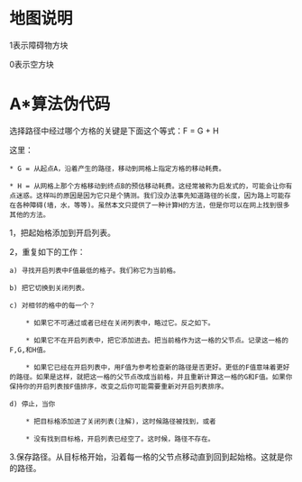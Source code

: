 # 地图说明

1表示障碍物方块

0表示空方块

# A*算法伪代码

选择路径中经过哪个方格的关键是下面这个等式：F = G + H

这里：

    * G = 从起点A，沿着产生的路径，移动到网格上指定方格的移动耗费。

    * H = 从网格上那个方格移动到终点B的预估移动耗费。这经常被称为启发式的，可能会让你有点迷惑。这样叫的原因是因为它只是个猜测。我们没办法事先知道路径的长度，因为路上可能存在各种障碍(墙，水，等等)。虽然本文只提供了一种计算H的方法，但是你可以在网上找到很多其他的方法。


1，把起始格添加到开启列表。

2，重复如下的工作：

    a) 寻找开启列表中F值最低的格子。我们称它为当前格。

    b) 把它切换到关闭列表。

    c) 对相邻的格中的每一个？

        * 如果它不可通过或者已经在关闭列表中，略过它。反之如下。

        * 如果它不在开启列表中，把它添加进去。把当前格作为这一格的父节点。记录这一格的F,G,和H值。

        * 如果它已经在开启列表中，用F值为参考检查新的路径是否更好。更低的F值意味着更好的路径。如果是这样，就把这一格的父节点改成当前格，并且重新计算这一格的G和F值。如果你保持你的开启列表按F值排序，改变之后你可能需要重新对开启列表排序。

    d) 停止，当你

        * 把目标格添加进了关闭列表(注解)，这时候路径被找到，或者

        * 没有找到目标格，开启列表已经空了。这时候，路径不存在。

3.保存路径。从目标格开始，沿着每一格的父节点移动直到回到起始格。这就是你的路径。
